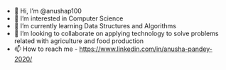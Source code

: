 - 👋 Hi, I’m @anushap100
- 👀 I’m interested in Computer Science 
- 🌱 I’m currently learning Data Structures and Algorithms 
- 💞️ I’m looking to collaborate on applying technology to solve problems related with agriculture and food production  
- 📫 How to reach me - https://www.linkedin.com/in/anusha-pandey-2020/ 

<!---
anushap100/anushap100 is a ✨ special ✨ repository because its `README.md` (this file) appears on your GitHub profile.
You can click the Preview link to take a look at your changes.
--->
